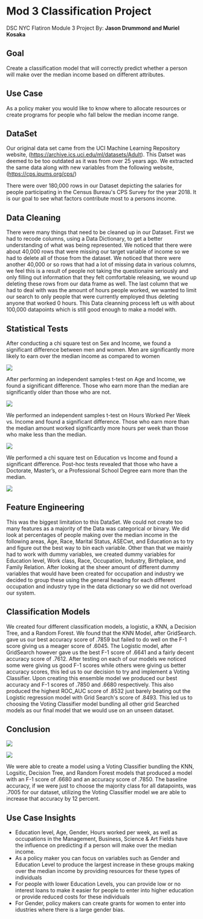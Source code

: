 # Mod 3 Classification Project

DSC NYC Flatiron Module 3 Project
By: **Jason Drummond and Muriel Kosaka**

## Goal

Create a classification model that will correctly predict whether a person will make over the median income based on different attributes.

## Use Case

As a policy maker you would like to know where to allocate resources or create programs for people who fall below the median income range.

## DataSet

Our original data set came from the UCI Machine Learning Repository website, (https://archive.ics.uci.edu/ml/datasets/Adult). This Datset was deemed to be too 
outdated as it was from over 25 years ago. We extracted the same data along with new variables from the following website, (https://cps.ipums.org/cps/) 

There were over 180,000 rows in our Dataset depicting the salaries for people participating in the Census Bureau's CPS Survey for the year 2018. It is our goal 
to see what factors contribute most to a persons income.


## Data Cleaning

There were many things that need to be cleaned up in our Dataset. First we had to recode columns, using a Data Dictionary, to get a better understanding of what 
was being represented. We noticed that there were about 40,000 rows that were missing our target variable of income so we had to delete all of those from the 
dataset. We noticed that there were another 40,000 or so rows that had a lot of missing data in various columns, we feel this is a result of people not taking 
the questionaire seriously and only filling out information that they felt comfortable releasing, we wound up deleting these rows from our data frame as well. 
The last column that we had to deal with was the amount of hours people worked, we wanted to limit our search to only people that were currently employed thus 
deleting anyone that worked 0 hours. This Data cleanning process left us with about 100,000 datapoints which is still good enough to make a model with.


## Statistical Tests

After conducting a chi square test on Sex and Income, we found a significant difference between men and women. Men are significantly more likely to earn over the 
median income as compared to women

![](Sex_v_Income.png)

After performing an independent samples t-test on Age and Income, we found a significant difference. Those who earn more than the median are significantly older 
than those who are not.

![](Age_v_Income.png)

We performed an independent samples t-test on Hours Worked Per Week vs. Income and found a significant difference. Those who earn more than the median amount 
worked significantly more hours per week than those who make less than the median.

![](Hrs_v_Income.png)

We performed a chi square test on Education vs Income and found a significant difference. Post-hoc tests revealed that those who have a Doctorate, Master’s, or a 
Professional School Degree earn more than the median.

![](Educ_v_Income.png)

## Feature Engineering

This was the biggest limitation to this DataSet. We could not create too many features as a majority of the Data was categorical or binary. We did look at 
percentages of people making over the median income in the following areas, Age, Race, Marital Status, ASECwt, and Education as to try and figure out the best 
way to bin each variable. Other than that we mainly had to work with dummy variables, we created dummy variables for Education level, Work class, Race,
Occupation, Industry, Birthplace, and Family Relation. After looking at the sheer amount of different dummy variables that would have been created for occupation 
and industry we decided to group these using the general heading for each different occupation and industry type in the data dictionary so we did not overload 
our system.

## Classification Models

We created four different classification models, a logistic, a KNN, a Decision Tree, and a Random Forest. We found that the KNN Model, after GridSearch. gave us our best accuracy score of .7859 but failed to do well on the F-1 score giving us a meager score of .6045. The Logistic model, after GridSearch however gave us the best F-1 score of .6641 and a fairly decent accuracy score of .7612. After testing on each of our models we noticed some were giving us good F-1 scores while others were giving us better accuracy scores, this led us to our decision to try and implement a Voting Classifier. Upon creating this ensemble model we produced our best accuracy and F-1 scores of .7850 and .6680 respectively. This also produced the highest ROC_AUC score of .8532 just barely beating out the Logistic regression model with Grid Search's score of .8493. This led us to choosing the Voting Classifier model bundling all other grid Searched models as our final model that we would use on an unseen dataset.

## Conclusion
 
![](ROC_Final.png)

![](confusin_matrix.png)

We were able to create a model using a Voting Classifier bundling the KNN, Logsitic, Decision Tree, and Random Forest models that produced a model with an F-1 score of .6680 and an accuracy score of .7850. The baseline accuracy, if we were just to choose the majority class for all datapoints, was .7005 for our dataset, utilizing the Voting Classifier model we are able to increase that accuracy by 12 percent.

## Use Case Insights

* Education level, Age, Gender, Hours worked per week, as well as occupations in the Management, Business, Science & Art Fields have the influence on predicting 
if a person will make over the median income.
* As a policy maker you can focus on variables such as Gender and Education Level to produce the largest increase in these groups making over the median income 
by providing resources for these types of individuals
 * For people with lower Education Levels, you can provide low or no interest loans to make it easier for people to enter into higher education or provide reduced costs for these individuals
 * For Gender, policy makers can create grants for women to enter into idustries where there is a large gender bias.
